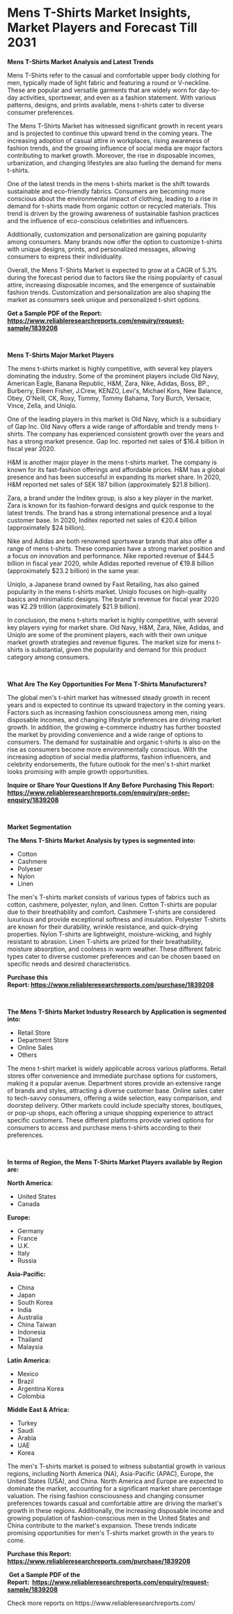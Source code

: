 <p><h1>Mens T-Shirts Market Insights, Market Players and Forecast Till 2031</h1></p><p><strong>Mens T-Shirts Market Analysis and Latest Trends</strong></p>
<p><p>Mens T-Shirts refer to the casual and comfortable upper body clothing for men, typically made of light fabric and featuring a round or V-neckline. These are popular and versatile garments that are widely worn for day-to-day activities, sportswear, and even as a fashion statement. With various patterns, designs, and prints available, mens t-shirts cater to diverse consumer preferences.</p><p>The Mens T-Shirts Market has witnessed significant growth in recent years and is projected to continue this upward trend in the coming years. The increasing adoption of casual attire in workplaces, rising awareness of fashion trends, and the growing influence of social media are major factors contributing to market growth. Moreover, the rise in disposable incomes, urbanization, and changing lifestyles are also fueling the demand for mens t-shirts.</p><p>One of the latest trends in the mens t-shirts market is the shift towards sustainable and eco-friendly fabrics. Consumers are becoming more conscious about the environmental impact of clothing, leading to a rise in demand for t-shirts made from organic cotton or recycled materials. This trend is driven by the growing awareness of sustainable fashion practices and the influence of eco-conscious celebrities and influencers.</p><p>Additionally, customization and personalization are gaining popularity among consumers. Many brands now offer the option to customize t-shirts with unique designs, prints, and personalized messages, allowing consumers to express their individuality.</p><p>Overall, the Mens T-Shirts Market is expected to grow at a CAGR of 5.3% during the forecast period due to factors like the rising popularity of casual attire, increasing disposable incomes, and the emergence of sustainable fashion trends. Customization and personalization are also shaping the market as consumers seek unique and personalized t-shirt options.</p></p>
<p><strong>Get a Sample PDF of the Report:&nbsp; <a href="https://www.reliableresearchreports.com/enquiry/request-sample/1839208">https://www.reliableresearchreports.com/enquiry/request-sample/1839208</a></strong></p>
<p>&nbsp;</p>
<p><strong>Mens T-Shirts Major Market Players</strong></p>
<p><p>The mens t-shirts market is highly competitive, with several key players dominating the industry. Some of the prominent players include Old Navy, American Eagle, Banana Republic, H&M, Zara, Nike, Adidas, Boss, BP., Burberry, Eileen Fisher, J.Crew, KENZO, Levi's, Michael Kors, New Balance, Obey, O'Neill, CK, Roxy, Tommy, Tommy Bahama, Tory Burch, Versace, Vince, Zella, and Uniqlo.</p><p>One of the leading players in this market is Old Navy, which is a subsidiary of Gap Inc. Old Navy offers a wide range of affordable and trendy mens t-shirts. The company has experienced consistent growth over the years and has a strong market presence. Gap Inc. reported net sales of $16.4 billion in fiscal year 2020.</p><p>H&M is another major player in the mens t-shirts market. The company is known for its fast-fashion offerings and affordable prices. H&M has a global presence and has been successful in expanding its market share. In 2020, H&M reported net sales of SEK 187 billion (approximately $21.8 billion).</p><p>Zara, a brand under the Inditex group, is also a key player in the market. Zara is known for its fashion-forward designs and quick response to the latest trends. The brand has a strong international presence and a loyal customer base. In 2020, Inditex reported net sales of €20.4 billion (approximately $24 billion).</p><p>Nike and Adidas are both renowned sportswear brands that also offer a range of mens t-shirts. These companies have a strong market position and a focus on innovation and performance. Nike reported revenue of $44.5 billion in fiscal year 2020, while Adidas reported revenue of €19.8 billion (approximately $23.2 billion) in the same year.</p><p>Uniqlo, a Japanese brand owned by Fast Retailing, has also gained popularity in the mens t-shirts market. Uniqlo focuses on high-quality basics and minimalistic designs. The brand's revenue for fiscal year 2020 was ¥2.29 trillion (approximately $21.9 billion).</p><p>In conclusion, the mens t-shirts market is highly competitive, with several key players vying for market share. Old Navy, H&M, Zara, Nike, Adidas, and Uniqlo are some of the prominent players, each with their own unique market growth strategies and revenue figures. The market size for mens t-shirts is substantial, given the popularity and demand for this product category among consumers.</p></p>
<p>&nbsp;</p>
<p><strong>What Are The Key Opportunities For Mens T-Shirts Manufacturers?</strong></p>
<p><p>The global men's t-shirt market has witnessed steady growth in recent years and is expected to continue its upward trajectory in the coming years. Factors such as increasing fashion consciousness among men, rising disposable incomes, and changing lifestyle preferences are driving market growth. In addition, the growing e-commerce industry has further boosted the market by providing convenience and a wide range of options to consumers. The demand for sustainable and organic t-shirts is also on the rise as consumers become more environmentally conscious. With the increasing adoption of social media platforms, fashion influencers, and celebrity endorsements, the future outlook for the men's t-shirt market looks promising with ample growth opportunities.</p></p>
<p><strong>Inquire or Share Your Questions If Any Before Purchasing This Report: <a href="https://www.reliableresearchreports.com/enquiry/pre-order-enquiry/1839208">https://www.reliableresearchreports.com/enquiry/pre-order-enquiry/1839208</a></strong></p>
<p>&nbsp;</p>
<p><strong>Market Segmentation</strong></p>
<p><strong>The Mens T-Shirts Market Analysis by types is segmented into:</strong></p>
<p><ul><li>Cotton</li><li>Cashmere</li><li>Polyeser</li><li>Nylon</li><li>Linen</li></ul></p>
<p><p>The men's T-shirts market consists of various types of fabrics such as cotton, cashmere, polyester, nylon, and linen. Cotton T-shirts are popular due to their breathability and comfort. Cashmere T-shirts are considered luxurious and provide exceptional softness and insulation. Polyester T-shirts are known for their durability, wrinkle resistance, and quick-drying properties. Nylon T-shirts are lightweight, moisture-wicking, and highly resistant to abrasion. Linen T-shirts are prized for their breathability, moisture absorption, and coolness in warm weather. These different fabric types cater to diverse customer preferences and can be chosen based on specific needs and desired characteristics.</p></p>
<p><strong>Purchase this Report:&nbsp;<a href="https://www.reliableresearchreports.com/purchase/1839208">https://www.reliableresearchreports.com/purchase/1839208</a></strong></p>
<p>&nbsp;</p>
<p><strong>The Mens T-Shirts Market Industry Research by Application is segmented into:</strong></p>
<p><ul><li>Retail Store</li><li>Department Store</li><li>Online Sales</li><li>Others</li></ul></p>
<p><p>The mens t-shirt market is widely applicable across various platforms. Retail stores offer convenience and immediate purchase options for customers, making it a popular avenue. Department stores provide an extensive range of brands and styles, attracting a diverse customer base. Online sales cater to tech-savvy consumers, offering a wide selection, easy comparison, and doorstep delivery. Other markets could include specialty stores, boutiques, or pop-up shops, each offering a unique shopping experience to attract specific customers. These different platforms provide varied options for consumers to access and purchase mens t-shirts according to their preferences.</p></p>
<p>&nbsp;</p>
<p><strong>In terms of Region, the Mens T-Shirts Market Players available by Region are:</strong></p>
<p>
    <p> <strong> North America: </strong>
        <ul>
            <li>United States</li>
            <li>Canada</li>
        </ul>
        </p> 
    <p> <strong> Europe: </strong>
        <ul>
            <li>Germany</li>
            <li>France</li>
            <li>U.K.</li>
            <li>Italy</li>
            <li>Russia</li>
        </ul>
        </p> 
    <p> <strong> Asia-Pacific: </strong>
        <ul>
            <li>China</li>
            <li>Japan</li>
            <li>South Korea</li>
            <li>India</li>
            <li>Australia</li>
            <li>China Taiwan</li>
            <li>Indonesia</li>
            <li>Thailand</li>
            <li>Malaysia</li>
        </ul>
        </p> 
    <p> <strong> Latin America: </strong>
        <ul>
            <li>Mexico</li>
            <li>Brazil</li>
            <li>Argentina Korea</li>
            <li>Colombia</li>
        </ul>
        </p> 
    <p> <strong> Middle East & Africa: </strong>
        <ul>
            <li>Turkey</li>
            <li>Saudi</li>
            <li>Arabia</li>
            <li>UAE</li>
            <li>Korea</li>
        </ul>
    </p>
    </p>
<p><p>The men's T-shirts market is poised to witness substantial growth in various regions, including North America (NA), Asia-Pacific (APAC), Europe, the United States (USA), and China. North America and Europe are expected to dominate the market, accounting for a significant market share percentage valuation. The rising fashion consciousness and changing consumer preferences towards casual and comfortable attire are driving the market's growth in these regions. Additionally, the increasing disposable income and growing population of fashion-conscious men in the United States and China contribute to the market's expansion. These trends indicate promising opportunities for men's T-shirts market growth in the years to come.</p></p>
<p><strong>Purchase this Report: <a href="https://www.reliableresearchreports.com/purchase/1839208">https://www.reliableresearchreports.com/purchase/1839208</a></strong></p>
<p>&nbsp;<strong>Get a Sample PDF of the Report:&nbsp;&nbsp;<a href="https://www.reliableresearchreports.com/enquiry/request-sample/1839208">https://www.reliableresearchreports.com/enquiry/request-sample/1839208</a></strong></p>
<p><strong></strong></p>
<p>Check more reports on https://www.reliableresearchreports.com/</p>